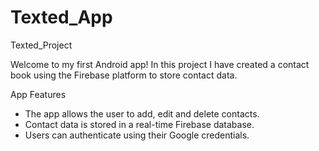 # Texted_App
Texted_Project

Welcome to my first Android app! 
In this project I have created a contact book using the Firebase platform to store contact data.

App Features

- The app allows the user to add, edit and delete contacts.
- Contact data is stored in a real-time Firebase database.
- Users can authenticate using their Google credentials.
